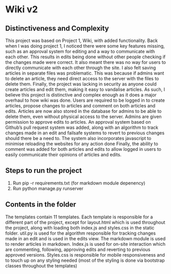 # Wiki v2 #
## Distinctiveness and Complexity ##
This project was based on Project 1, Wiki, with added functionality. Back when I was doing project 1, I noticed there were some key features missing, such as an approval system for editing and a way to communicate with each other. This results in edits being done without other people checking if the changes made were correct. It also meant there was no way for users to directly communicate with each other through the site. I also felt saving articles in separate files was problematic. This was because if admins want to delete an article, they need direct access to the server with the files to delete them. Finally, the project was lacking in security as anyone could create articles and edit them, making it easy to vandalise articles.
As such, I believe this project is distinctive and complex enough as it does a major overhaul to how wiki was done. Users are required to be logged in to create articles, propose changes to articles and comment on both articles and edits. Articles are now also stored in the database for admins to be able to delete them, even without physical access to the server. Admins are given permission to approve edits to articles.
An approval system based on Github’s pull request system was added, along with an algorithm to track changes made in an edit and failsafe systems to revert to previous changes should there be a need to. The system also incorporates javascript to minimise reloading the websites for any action done
Finally, the ability to comment was added for both articles and edits to allow logged in users to easily communicate their opinions of articles and edits.
## Steps to run the project ##
1. Run pip -r requirements.txt (for markdown module depenency)
2. Run python manage.py runserver
## Contents in the folder ##
The templates contain 11 templates. Each template is responsible for a different part of the project, except for layout.html which is used throughout the project, along with loading both index.js and styles.css in the static folder. util.py is used for the algorithm responsible for tracking changes made in an edit and is used in the edits view. The markdown module is used to render articles in markdown. Index.js is used for on-site interaction which are commenting, following, approving edits and reverting to previous approved versions. Styles.css is responsible for mobile responsiveness and to touch up on any styling needed (most of the styling is done via bootstrap classes throughout the templates)
